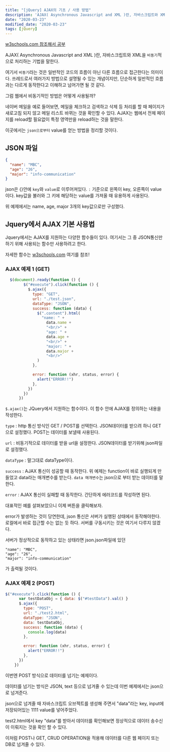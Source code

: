 ```yaml
---
title: "[jQuery] AJAX의 기초 / 사용 방법"
description: 'AJAX( Asynchronous Javascript and XML )란, 자바스크립트와 XML을 `비동기`적으로 처리하는 기법을 말한다...'
date: "2020-03-23"
modified_date: "2020-03-23"
tags: [jQuery]
---
```


[w3schools.com 참조해서 공부](https://www.w3schools.com/jquery/jquery_ajax_intro.asp)

AJAX( Asynchronous Javascript and XML )란, 자바스크립트와 XML을 `비동기`적으로 처리하는 기법을 말한다.

여기서 `비동기`라는 것은 일반적인 코드의 흐름이 아닌 다른 흐름으로 접근한다는 의미이다. 쓰레드로서 여러가지 방법으로 설명될 수 있는 개념이지만, 단순하게 일반적인 흐름과는 다르게 동작한다고 이해하고 넘어가면 될 것 같다.

그럼 웹에서 비동기적인 방법은 어떻게 사용될까?

네이버 메일을 예로 들어보면, 메일을 체크하고 검색하고 삭제 등 처리를 할 때 페이지가 새로고침 되지 않고 메일 리스트 바뀌는 것을 확인할 수 있다. AJAX는 웹에서 전체 페이지를 reload할 필요없이 특정 영역만을 reload하는 것을 말한다.

이곳에서는 `json으로부터` value를 얻는 방법을 정리할 것이다.

## JSON 파일

```json
{
  "name": "MBC",
  "age": "26",
  "major": "info-communication"
}
```

json은 {}안에 `key`와 `value`로 이루어져있다. `:` 기준으로 왼쪽이 key, 오른쪽이 value이다. key값을 불러와 그 키에 해당하는 value를 가져올 때 유용하게 사용된다.

위 예제에서는 name, age, major 3개의 key값으로만 구성했다.

## Jquery에서 AJAX 기본 사용법

Jquery에서는 AJAX를 지원하는 다양한 함수들이 있다. 여기서는 그 중 JSON통신만 하기 위해 사용되는 함수만 사용하려고 한다.

자세한 함수는 [w3schools.com](https://www.w3schools.com/jquery/jquery_ref_ajax.asp) 여기를 참조!

### AJAX 예제 1 (GET)

```js
  $(document).ready(function () {
        $("#execute").click(function () {
          $.ajax({
            type: "GET",
            url: "./test.json",
            dataType: "JSON",
            success: function (data) {
              $(".content").html(
                "name: " +
                  data.name +
                  "<br/>" +
                  "age: " +
                  data.age +
                  "<br/>" +
                  "major: " +
                  data.major +
                  "<br/>"
              )
            },

            error: function (xhr, status, error) {
              alert("ERROR!!")
            },
          })
        })
      })
  ```

`$.ajax()`는 JQuery에서 지원하는 함수이다. 이 함수 안에 AJAX를 정의하는 내용을 작성한다.

`type` : http 통신 방식인 GET / POST를 선택한다. JSON데이터를 받으려 하니 GET으로 설정했다. POST는 데이터를 보낼때 사용된다.

`url` : 비동기적으로 데이터를 받을 url을 설정한다. JSON데이터를 받기위해 json파일로 설정했다.

`dataType` : 말그대로 dataType이다.

`success` : AJAX 통신이 성공할 때 동작한다. 위 예제는 function이 바로 실행되게 만들었고 data라는 매개변수를 받는다. `data 매개변수`는 json으로 부터 받는 데이터를 말한다.

`error` : AJAX 통신이 실패할 때 동작한다. 간단하게 에러코드를 작성하면 된다.

대표적인 예를 살펴보았으니 이제 버튼을 클릭해보자.

error가 발생하는 것이 당연한데, json 통신은 서버가 실행된 상태에서 동작해야한다. 로컬에서 바로 접근할 수는 없는 듯 하다. 서버를 구동시키는 것은 여기서 다루지 않겠다.

서버가 정상적으로 동작하고 있는 상태라면 json.json파일에 있던

```
"name": "MBC",
"age": "26",
"major": "info-communication"
```

가 출력될 것이다.

### AJAX 예제 2 (POST)

```js
$("#execute").click(function () {
      var testDataObj = { data: $("#testData").val() }
      $.ajax({
        type: "POST",
        url: "./test2.html",
        dataType: "JSON",
        data: testDataObj,
        success: function (data) {
          console.log(data)
        },

        error: function (xhr, status, error) {
          alert("ERROR!!")
        },
      })
    })
```

이번엔 POST 방식으로 데이터를 넘기는 예제이다.

데이터를 넘기는 방식은 JSON, text 등으로 넘겨줄 수 있는데 이번 예제에서는 json으로 넘겨준다.

json으로 넘겨줄 때 자바스크립트 오브젝트를 생성해 주면서 "data"라는 key, input에 저장되어있는 1111 value를 넣어주었다.

test2.html에서 key "data"를 받아서 데이터를 확인해보면 정상적으로 데이터 송수신이 이뤄지는 것을 확인 할 수 있다.

이처럼 POST나 GET, CRUD OPERATION을 적용해 데이터를 다른 웹 페이지 또는 DB로 넘겨줄 수 있다.
